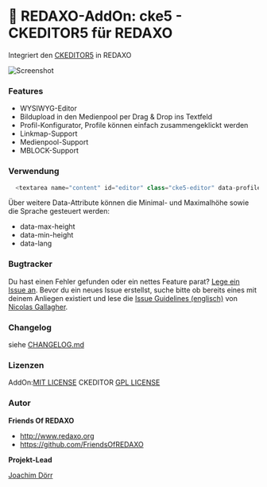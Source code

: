 🐣 REDAXO-AddOn: cke5 - CKEDITOR5 für REDAXO
================================================================================
Integriert den [CKEDITOR5](https://ckeditor.com) in REDAXO

![Screenshot](https://raw.githubusercontent.com/FriendsOfREDAXO/cke5/assets/ck5.png)


### Features
- WYSIWYG-Editor 
- Bildupload in den Medienpool per Drag & Drop ins Textfeld
- Profil-Konfigurator, Profile können einfach zusammengeklickt werden
- Linkmap-Support
- Medienpool-Support
- MBLOCK-Support

### Verwendung 

```php 
  <textarea name="content" id="editor" class="cke5-editor" data-profile="default" data-lang="de" name="REX_INPUT_VALUE[1]">REX_VALUE[1]</textarea>
```
Über weitere Data-Attribute können die Minimal- und Maximalhöhe sowie die Sprache gesteuert werden: 

- data-max-height
- data-min-height
- data-lang


### Bugtracker

Du hast einen Fehler gefunden oder ein nettes Feature parat? [Lege ein Issue an](https://github.com/FriendsOfREDAXO/cke5/issues). Bevor du ein neues Issue erstellst, suche bitte ob bereits eines mit deinem Anliegen existiert und lese die [Issue Guidelines (englisch)](https://github.com/necolas/issue-guidelines) von [Nicolas Gallagher](https://github.com/necolas/).


### Changelog

siehe [CHANGELOG.md](https://github.com/FriendsOfREDAXO/cke5/blob/master/CHANGELOG.md)

### Lizenzen

AddOn:[MIT LICENSE](https://github.com/FriendsOfREDAXO/cke5/blob/master/LICENSE)
CKEDITOR [GPL LICENSE](https://github.com/ckeditor/ckeditor5/blob/master/LICENSE.md)


### Autor

**Friends Of REDAXO**

* http://www.redaxo.org
* https://github.com/FriendsOfREDAXO

**Projekt-Lead**

[Joachim Dörr](https://github.com/joachimdoerr)


